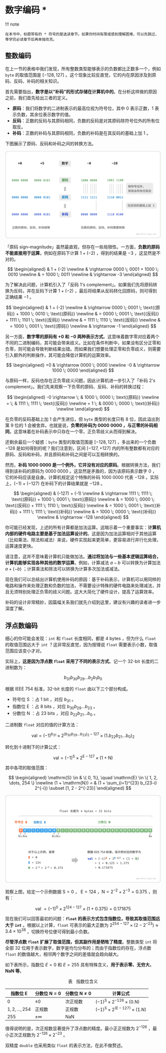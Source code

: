 # 数字编码 *

!!! note

    在本书中，标题带有的 * 符号的是选读章节。如果你时间有限或感到理解困难，可以先跳过，等学完必读章节后再单独攻克。

## 整数编码

在上一节的表格中我们发现，所有整数类型能够表示的负数都比正数多一个，例如 `byte` 的取值范围是 $[-128, 127]$ 。这个现象比较反直觉，它的内在原因涉及到原码、反码、补码的相关知识。

首先需要指出，**数字是以“补码”的形式存储在计算机中的**。在分析这样做的原因之前，我们首先给出三者的定义。

- **原码**：我们将数字的二进制表示的最高位视为符号位，其中 $0$ 表示正数，$1$ 表示负数，其余位表示数字的值。
- **反码**：正数的反码与其原码相同，负数的反码是对其原码除符号位外的所有位取反。
- **补码**：正数的补码与其原码相同，负数的补码是在其反码的基础上加 $1$ 。

下图展示了原码、反码和补码之间的转换方法。

![原码、反码与补码之间的相互转换](number_encoding.assets/1s_2s_complement.png)

「原码 sign–magnitude」虽然最直观，但存在一些局限性。一方面，**负数的原码不能直接用于运算**。例如在原码下计算 $1 + (-2)$ ，得到的结果是 $-3$ ，这显然是不对的。

$$
\begin{aligned}
& 1 + (-2) \newline
& \rightarrow 0000 \; 0001 + 1000 \; 0010 \newline
& = 1000 \; 0011 \newline
& \rightarrow -3
\end{aligned}
$$

为了解决此问题，计算机引入了「反码 1's complement」。如果我们先将原码转换为反码，并在反码下计算 $1 + (-2)$ ，最后将结果从反码转化回原码，则可得到正确结果 $-1$ 。

$$
\begin{aligned}
& 1 + (-2) \newline
& \rightarrow 0000 \; 0001 \; \text{(原码)} + 1000 \; 0010 \; \text{(原码)} \newline
& = 0000 \; 0001 \; \text{(反码)} + 1111  \; 1101 \; \text{(反码)} \newline
& = 1111 \; 1110 \; \text{(反码)} \newline
& = 1000 \; 0001 \; \text{(原码)} \newline
& \rightarrow -1
\end{aligned}
$$

另一方面，**数字零的原码有 $+0$ 和 $-0$ 两种表示方式**。这意味着数字零对应着两个不同的二进制编码，其可能会带来歧义。比如在条件判断中，如果没有区分正零和负零，则可能会导致判断结果出错。而如果我们想要处理正零和负零歧义，则需要引入额外的判断操作，其可能会降低计算机的运算效率。

$$
\begin{aligned}
+0 & \rightarrow 0000 \; 0000 \newline
-0 & \rightarrow 1000 \; 0000
\end{aligned}
$$

与原码一样，反码也存在正负零歧义问题，因此计算机进一步引入了「补码 2's complement」。我们先来观察一下负零的原码、反码、补码的转换过程：

$$
\begin{aligned}
-0 \rightarrow \; & 1000 \; 0000 \; \text{(原码)} \newline
= \; & 1111 \; 1111 \; \text{(反码)} \newline
= 1 \; & 0000 \; 0000 \; \text{(补码)} \newline
\end{aligned}
$$

在负零的反码基础上加 $1$ 会产生进位，但 `byte` 类型的长度只有 8 位，因此溢出到第 9 位的 $1$ 会被舍弃。也就是说，**负零的补码为 $0000 \; 0000$ ，与正零的补码相同**。这意味着在补码表示中只存在一个零，正负零歧义从而得到解决。

还剩余最后一个疑惑：`byte` 类型的取值范围是 $[-128, 127]$ ，多出来的一个负数 $-128$ 是如何得到的呢？我们注意到，区间 $[-127, +127]$ 内的所有整数都有对应的原码、反码和补码，并且原码和补码之间是可以互相转换的。

然而，**补码 $1000 \; 0000$ 是一个例外，它并没有对应的原码**。根据转换方法，我们得到该补码的原码为 $0000 \; 0000$ 。这显然是矛盾的，因为该原码表示数字 $0$ ，它的补码应该是自身。计算机规定这个特殊的补码 $1000 \; 0000$ 代表 $-128$ 。实际上，$(-1) + (-127)$ 在补码下的计算结果就是 $-128$ 。

$$
\begin{aligned}
& (-127) + (-1) \newline
& \rightarrow 1111 \; 1111 \; \text{(原码)} + 1000 \; 0001 \; \text{(原码)} \newline
& = 1000 \; 0000 \; \text{(反码)} + 1111  \; 1110 \; \text{(反码)} \newline
& = 1000 \; 0001 \; \text{(补码)} + 1111  \; 1111 \; \text{(补码)} \newline
& = 1000 \; 0000 \; \text{(补码)} \newline
& \rightarrow -128
\end{aligned}
$$

你可能已经发现，上述的所有计算都是加法运算。这暗示着一个重要事实：**计算机内部的硬件电路主要是基于加法运算设计的**。这是因为加法运算相对于其他运算（比如乘法、除法和减法）来说，硬件实现起来更简单，更容易进行并行化处理，运算速度更快。

请注意，这并不意味着计算机只能做加法。**通过将加法与一些基本逻辑运算结合，计算机能够实现各种其他的数学运算**。例如，计算减法 $a - b$ 可以转换为计算加法 $a + (-b)$ ；计算乘法和除法可以转换为计算多次加法或减法。

现在我们可以总结出计算机使用补码的原因：基于补码表示，计算机可以用同样的电路和操作来处理正数和负数的加法，不需要设计特殊的硬件电路来处理减法，并且无须特别处理正负零的歧义问题。这大大简化了硬件设计，提高了运算效率。

补码的设计非常精妙，因篇幅关系我们就先介绍到这里，建议有兴趣的读者进一步深度了解。

## 浮点数编码

细心的你可能会发现：`int` 和 `float` 长度相同，都是 4 bytes ，但为什么 `float` 的取值范围远大于 `int` ？这非常反直觉，因为按理说 `float` 需要表示小数，取值范围应该变小才对。

实际上，**这是因为浮点数 `float` 采用了不同的表示方式**。记一个 32-bit 长度的二进制数为：

$$
b_{31} b_{30} b_{29} \ldots b_2 b_1 b_0
$$

根据 IEEE 754 标准，32-bit 长度的 `float` 由以下三个部分构成。

- 符号位 $\mathrm{S}$ ：占 1 bit ，对应 $b_{31}$ 。
- 指数位 $\mathrm{E}$ ：占 8 bits ，对应 $b_{30} b_{29} \ldots b_{23}$ 。
- 分数位 $\mathrm{N}$ ：占 23 bits ，对应 $b_{22} b_{21} \ldots b_0$ 。

二进制数 `float` 对应的值的计算方法：

$$
\text {val} = (-1)^{b_{31}} \times 2^{\left(b_{30} b_{29} \ldots b_{23}\right)_2-127} \times\left(1 . b_{22} b_{21} \ldots b_0\right)_2
$$

转化到十进制下的计算公式：

$$
\text {val}=(-1)^{\mathrm{S}} \times 2^{\mathrm{E} -127} \times (1 + \mathrm{N})
$$

其中各项的取值范围：

$$
\begin{aligned}
\mathrm{S} \in & \{ 0, 1\}, \quad \mathrm{E} \in \{ 1, 2, \dots, 254 \} \newline
(1 + \mathrm{N}) = & (1 + \sum_{i=1}^{23} b_{23-i} 2^{-i}) \subset [1, 2 - 2^{-23}]
\end{aligned}
$$

![IEEE 754 标准下的 float 的计算示例](number_encoding.assets/ieee_754_float.png)

观察上图，给定一个示例数据 $\mathrm{S} = 0$ ， $\mathrm{E} = 124$ ，$\mathrm{N} = 2^{-2} + 2^{-3} = 0.375$ ，则有：

$$
\text { val } = (-1)^0 \times 2^{124 - 127} \times (1 + 0.375) = 0.171875
$$

现在我们可以回答最初的问题：**`float` 的表示方式包含指数位，导致其取值范围远大于 `int`** 。根据以上计算，`float` 可表示的最大正数为 $2^{254 - 127} \times (2 - 2^{-23}) \approx 3.4 \times 10^{38}$ ，切换符号位便可得到最小负数。

**尽管浮点数 `float` 扩展了取值范围，但其副作用是牺牲了精度**。整数类型 `int` 将全部 32 位用于表示数字，数字是均匀分布的；而由于指数位的存在，浮点数 `float` 的数值越大，相邻两个数字之间的差值就会趋向越大。

如下表所示，指数位 $E = 0$ 和 $E = 255$ 具有特殊含义，**用于表示零、无穷大、$\mathrm{NaN}$ 等**。

<p align="center"> 表 <id> &nbsp; 指数位含义 </p>

| 指数位 E           | 分数位 $\mathrm{N} = 0$ | 分数位 $\mathrm{N} \ne 0$ | 计算公式                                                               |
| ------------------ | ----------------------- | ------------------------- | ---------------------------------------------------------------------- |
| $0$                | $\pm 0$                 | 次正规数                  | $(-1)^{\mathrm{S}} \times 2^{-126} \times (0.\mathrm{N})$              |
| $1, 2, \dots, 254$ | 正规数                  | 正规数                    | $(-1)^{\mathrm{S}} \times 2^{(\mathrm{E} -127)} \times (1.\mathrm{N})$ |
| $255$              | $\pm \infty$            | $\mathrm{NaN}$            |                                                                        |

值得说明的是，次正规数显著提升了浮点数的精度。最小正正规数为 $2^{-126}$ ，最小正次正规数为 $2^{-126} \times 2^{-23}$ 。

双精度 `double` 也采用类似 `float` 的表示方法，在此不做赘述。

